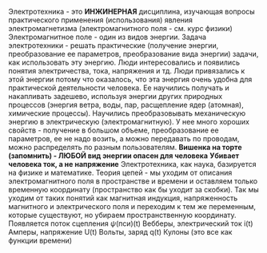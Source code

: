 Электротехника - это **ИНЖИНЕРНАЯ** дисциплина, изучающая вопросы практического применения (использования) явления электромагнетизма (электромагнитного поля - см. курс физики)
Электромагнитное поле - один из видов энергии.
Задача электротехники - решать практические (получение энергии, преобразование ее параметров, преобразование вида энергии) задачи, как использовать эту энергию. Люди интересовались и появились понятия электричества, тока, напряжения и тд.
Люди привязались к этой энергии потому что оказалось, что эта энергия очень удобна для практической деятельности человека. Ее научились получать и накапливать задешево, используя энергии других природных процессов (энергия ветра, воды, пар, расщепление ядер (атомная), химические процессы). Научились преобразовывать механическую энергию в электрическую (электромагнитную).
У нее много хороших свойств - получение в большом объеме, преобразование ее параметров, ее не надо возить, а можно передавать по проводам, можно распределять по разным пользователям. 
**Вишенка на торте (запомнить) - ЛЮБОЙ вид энергии опасен для человека**
**Убивает человека ток, а не напряжение**
Электротехника, как наука, базируется на физике и математике.
Теория цепей - мы уходим от описания электромагнитного поля в пространстве и времени и оставляем только временную координату (пространство как бы уходит за скобки). Так мы уходим от таких понятий как магнитная индукция, напряженность магнитного и электрического поля и переходим к тем же переменным, которые существуют, но убираем пространственную координату. Появляется поток сцепления $\psi$(пси)(t) Вебберы, электрический ток i(t) Амперы, напряжение U(t) Вольты, заряд q(t) Кулоны (это все как функции времени)